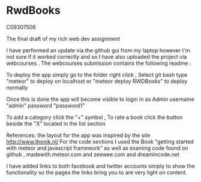 RwdBooks
========

C09307508

The final draft of my rich web dev assignment


I have performed an update via the github gui from my laptop however I'm not sure if it worked correctly and so I have also uploaded the project via webcourses . The webcourses submission contains the following readme :


To deploy the app simply go to the folder 
  											right click ,
												Select git bash
												type "meteor" to deploy on localhost
												or "meteor deploy RWDBooks" to deploy normally

Once this is done the app will become visible
to login in as Admin username "admin" password "password1" 

To add a category click the "+" symbol ,
To rate a book click the button beside the "X" located in the list section

References:
the layout for the app was inspired by the site http://www.thonik.nl/
For the code sections I used the Book "getting started with meteor and javascript framework" 
as well as examing code found on github , madewith.meteor.com and zeewee.com and dreamincode.net

I have added links to both facebook and twitter accounts simply to show the functionality so the pages the links
bring you to are very light on content.
